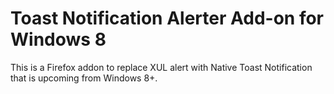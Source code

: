 Toast Notification Alerter Add-on for Windows 8
===============================================
This is a Firefox addon to replace XUL alert with Native Toast Notification that is upcoming from Windows 8+.
